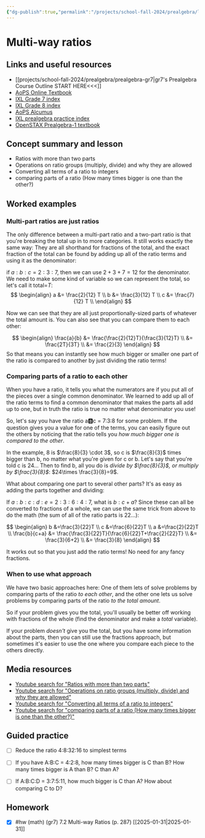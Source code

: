 ```yaml
---
{"dg-publish":true,"permalink":"/projects/school-fall-2024/prealgebra/lessons/7-2-multi-way-ratios/"}
---
```



#  Multi-way ratios

## Links and useful resources 

- [[projects/school-fall-2024/prealgebra/prealgebra-gr7\|gr7's Prealgebra Course Outline START HERE<<<]]
- [AoPS Online Textbook](https://artofproblemsolving.com/ebooks/prealgebra-ebook/c0toc)
- [IXL Grade 7 index](https://www.ixl.com/math/grade-7)
- [IXL Grade 8 index](https://www.ixl.com/math/grade-8)
- [AoPS Alcumus](https://artofproblemsolving.com/teacher/students)
- [IXL prealgebra practice index](https://www.ixl.com/math/grade-7)
- [OpenSTAX Prealgebra-1 textbook](https://openstax.org/books/prealgebra-2e/pages/1-introduction)



## Concept summary and lesson


- Ratios with more than two parts 
- Operations on ratio groups (multiply, divide) and why they are allowed 
- Converting all terms of a ratio to integers 
- comparing parts of a ratio (How many times bigger is one than the other?) 

## Worked examples

### Multi-part ratios are just ratios

The only difference between a multi-part ratio and a two-part ratio is that you're breaking the total up in to more categories. It still works exactly the same way: They are all shorthand for fractions of the total, and the exact fraction of the total can be found by adding up all of the ratio terms and using it as the denominator:

if $a:b:c = 2:3:7$, then we can use $2+3+7=12$ for the denominator. We need to make some kind of variable so we can represent the total, so let's call it $\text{total=}T$:
$$
\begin{align}
a &= \frac{2}{12} T \\
b &= \frac{3}{12} T \\
c &= \frac{7}{12} T \\
\end{align}
$$

Now we can see that they are all just proportionally-sized parts of whatever the total amount is. You can also see that you can compare them to each other:

$$
\begin{align}
\frac{a}{b} &= \frac{\frac{2}{12}T}{\frac{3}{12}T} \\
&= \frac{2T}{3T} \\ 
&= \frac{2}{3}
\end{align}
$$
So that means you can instantly see how much bigger or smaller one part of the ratio is compared to another by just dividing the ratio terms!

### Comparing parts of a ratio to each other

When you have a ratio, it tells you what the numerators are if you put all of the pieces over a single common denominator. We learned to add up all of the ratio terms to find a common denominator that makes the parts all add up to one, but in truth the ratio is true no matter what denominator you use!

So, let's say you have the ratio a:b:c = 7:3:8 for some problem. If the question gives you a value for one of the terms, you can easily figure out the others by noticing that the ratio tells you *how much bigger one is compared to the other*. 

In the example, $8$ is $\frac{8}{3} \cdot 3$, so c is $\frac{8}{3}$ times bigger than b, no matter what you're given for c or b. Let's say that you're told c is 24... Then to find b, all you do is *divide by $\frac{8}{3}$, or multiply by $\frac{3}{8}$*: $24\times \frac{3}{8}=9$.

What about comparing one part to several other parts? It's as easy as adding the parts together and dividing:

If $a:b:c:d:e=2:3:6:4:7$, what is $b:c+a$? Since these can all be converted to fractions of a whole, we can use the same trick from above to do the math (the sum of all of the ratio parts is 22...):

$$
\begin{align}
b &=\frac{3}{22}T \\
c &=\frac{6}{22}T \\
a &=\frac{2}{22}T \\
\frac{b}{c+a} &= \frac{\frac{3}{22}T}{\frac{6}{22}T+\frac{2}{22}T} \\
&= \frac{3}{6+2} \\
&= \frac{3}{8}
\end{align}
$$

It works out so that you just add the ratio terms! No need for any fancy fractions.

### When to use what approach

We have two basic approaches here: One of them lets of solve problems by comparing parts of the ratio *to each other*, and the other one lets us solve problems by comparing parts of the ratio *to the total amount*. 

So if your problem gives you the total, you'll usually be better off working with fractions of the whole (find the denominator and make a *total* variable).

If your problem *doesn't* give you the total, but you have some information about the parts, then you can still use the fractions approach, but sometimes it's easier to use the one where you compare each piece to the others directly.

## Media resources

- [Youtube search for "Ratios with more than two parts"](https://www.youtube.com/results?search_query=Ratios%20with%20more%20than%20two%20parts)  
- [Youtube search for "Operations on ratio groups (multiply, divide) and why they are allowed"](https://www.youtube.com/results?search_query=Operations%20on%20ratio%20groups%20(multiply,%20divide)%20and%20why%20they%20are%20allowed)  
- [Youtube search for "Converting all terms of a ratio to integers"](https://www.youtube.com/results?search_query=Converting%20all%20terms%20of%20a%20ratio%20to%20integers)  
- [Youtube search for "comparing parts of a ratio (How many times bigger is one than the other?)"](https://www.youtube.com/results?search_query=comparing%20parts%20of%20a%20ratio%20(How%20many%20times%20bigger%20is%20one%20than%20the%20other?))  

## Guided practice


- [ ] Reduce the ratio 4:8:32:16 to simplest terms  
- [ ] If you have A:B:C = 4:2:8, how many times bigger is C than B? How many times bigger is A than B? C than A?  
- [ ] If A:B:C:D = 3:7:5:11, how much bigger is C than A? How about comparing C to D?  


## Homework


- [x] #hw (math) (gr7) 7.2 Multi-way Ratios (p. 287) [[2025-01-31\|2025-01-31]]
